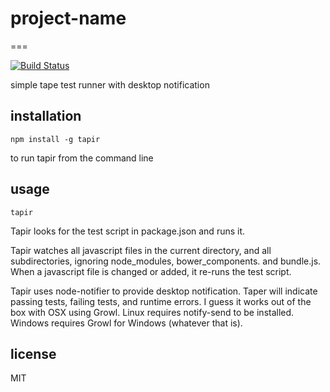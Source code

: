 # project-name
===

[![Build Status](https://travis-ci.org/lithiumjake/tapir.png?branch=master)](https://travis-ci.org/lithiumjake/tapir)

simple tape test runner with desktop notification

## installation
```
npm install -g tapir
```
to run tapir from the command line

## usage
```
tapir
```

Tapir looks for the test script in package.json and runs it.
 
Tapir watches all javascript files in the current directory, and all subdirectories, ignoring node_modules, bower_components. and bundle.js.
When a javascript file is changed or added, it re-runs the test script.

Tapir uses node-notifier to provide desktop notification.  Taper will indicate passing tests, failing tests, and runtime errors.
I guess it works out of the box with OSX using Growl.  Linux requires notify-send to be installed.
Windows requires Growl for Windows (whatever that is).


## license

MIT
